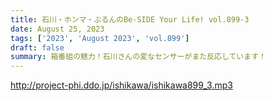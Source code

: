 ```yaml
---
title: 石川・ホンマ・ぶるんのBe-SIDE Your Life! vol.899-3
date: August 25, 2023
tags: ['2023', 'August 2023', 'vol.899']
draft: false
summary: 箱番組の魅力！石川さんの変なセンサーがまた反応しています！
---
```


http://project-phi.ddo.jp/ishikawa/ishikawa899_3.mp3